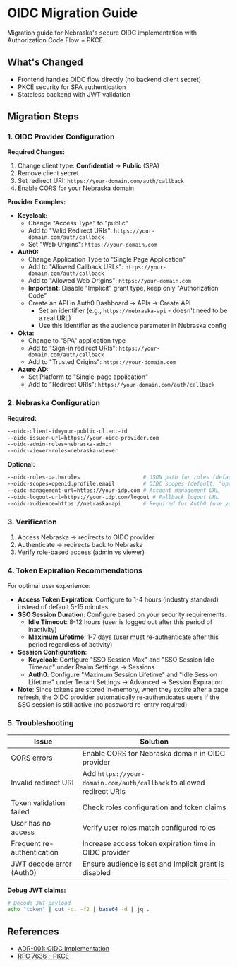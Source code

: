 # OIDC Migration Guide

Migration guide for Nebraska's secure OIDC implementation with Authorization Code Flow + PKCE.

## What's Changed
- Frontend handles OIDC flow directly (no backend client secret)
- PKCE security for SPA authentication
- Stateless backend with JWT validation

## Migration Steps

### 1. OIDC Provider Configuration

**Required Changes:**
1. Change client type: **Confidential** → **Public** (SPA)
2. Remove client secret
3. Set redirect URI: `https://your-domain.com/auth/callback`
4. Enable CORS for your Nebraska domain

**Provider Examples:**
- **Keycloak:** 
  - Change "Access Type" to "public"
  - Add to "Valid Redirect URIs": `https://your-domain.com/auth/callback`
  - Set "Web Origins": `https://your-domain.com`
- **Auth0:** 
  - Change Application Type to "Single Page Application"  
  - Add to "Allowed Callback URLs": `https://your-domain.com/auth/callback`
  - Add to "Allowed Web Origins": `https://your-domain.com`
  - **Important:** Disable "Implicit" grant type, keep only "Authorization Code"
  - Create an API in Auth0 Dashboard → APIs → Create API
    - Set an identifier (e.g., `https://nebraska-api` - doesn't need to be a real URL)
    - Use this identifier as the audience parameter in Nebraska config
- **Okta:** 
  - Change to "SPA" application type
  - Add to "Sign-in redirect URIs": `https://your-domain.com/auth/callback`
  - Add to "Trusted Origins": `https://your-domain.com`
- **Azure AD:**
  - Set Platform to "Single-page application"
  - Add to "Redirect URIs": `https://your-domain.com/auth/callback`  

### 2. Nebraska Configuration

**Required:**
```bash
--oidc-client-id=your-public-client-id
--oidc-issuer-url=https://your-oidc-provider.com
--oidc-admin-roles=nebraska-admin
--oidc-viewer-roles=nebraska-viewer
```

**Optional:**
```bash
--oidc-roles-path=roles                    # JSON path for roles (default: "roles")
--oidc-scopes=openid,profile,email         # OIDC scopes (default: "openid,profile,email")
--oidc-management-url=https://your-idp.com # Account management URL
--oidc-logout-url=https://your-idp.com/logout # Fallback logout URL
--oidc-audience=https://nebraska-api       # Required for Auth0 (use your API identifier)
```

### 3. Verification

1. Access Nebraska → redirects to OIDC provider
2. Authenticate → redirects back to Nebraska
3. Verify role-based access (admin vs viewer)

### 4. Token Expiration Recommendations

For optimal user experience:
- **Access Token Expiration**: Configure to 1-4 hours (industry standard) instead of default 5-15 minutes
- **SSO Session Duration**: Configure based on your security requirements:
  - **Idle Timeout**: 8-12 hours (user is logged out after this period of inactivity)
  - **Maximum Lifetime**: 1-7 days (user must re-authenticate after this period regardless of activity)
- **Session Configuration**:
  - **Keycloak**: Configure "SSO Session Max" and "SSO Session Idle Timeout" under Realm Settings → Sessions
  - **Auth0**: Configure "Maximum Session Lifetime" and "Idle Session Lifetime" under Tenant Settings → Advanced → Session Expiration
- **Note**: Since tokens are stored in-memory, when they expire after a page refresh, the OIDC provider automatically re-authenticates users if the SSO session is still active (no password re-entry required)

### 5. Troubleshooting

| Issue | Solution |
|-------|----------|
| CORS errors | Enable CORS for Nebraska domain in OIDC provider |
| Invalid redirect URI | Add `https://your-domain.com/auth/callback` to allowed redirect URIs |
| Token validation failed | Check roles configuration and token claims |
| User has no access | Verify user roles match configured roles |
| Frequent re-authentication | Increase access token expiration time in OIDC provider |
| JWT decode error (Auth0) | Ensure audience is set and Implicit grant is disabled |

**Debug JWT claims:**
```bash
# Decode JWT payload
echo "token" | cut -d. -f2 | base64 -d | jq .
```

## References

- [ADR-001: OIDC Implementation](./architecture-decisions.md#adr-001-oidc-implementation-refactor)
- [RFC 7636 - PKCE](https://datatracker.ietf.org/doc/html/rfc7636)
